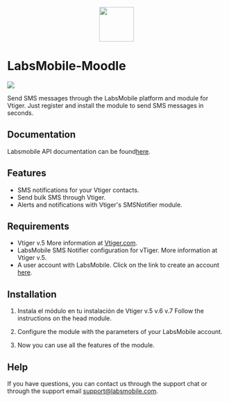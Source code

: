 <p align="center">
  <img src="https://avatars.githubusercontent.com/u/152215067?s=200&v=4" height="80">
</p>

# LabsMobile-Moodle

![](https://img.shields.io/badge/version-1.0.1-blue.svg)
 
Send SMS messages through the LabsMobile platform and module for Vtiger. Just register and install the module to send SMS messages in seconds.

## Documentation

Labsmobile API documentation can be found[here][apidocs].

## Features
  - SMS notifications for your Vtiger contacts.
  - Send bulk SMS through Vtiger.
  - Alerts and notifications with Vtiger's SMSNotifier module.

## Requirements

- Vtiger v.5 More information at [Vtiger.com][vtiger].
- LabsMobile SMS Notifier configuration for vTiger. More information at Vtiger v.5.
- A user account with LabsMobile. Click on the link to create an account [here][signUp].

## Installation

1. Instala el módulo en tu instalación de Vtiger v.5 v.6 v.7 Follow the instructions on the head module.

2. Configure the module with the parameters of your LabsMobile account.

3. Now you can use all the features of the module.

## Help

If you have questions, you can contact us through the support chat or through the support email support@labsmobile.com.

[apidocs]: https://apidocs.labsmobile.com/
[signUp]: https://www.labsmobile.com/en/signup
[vtiger]: https://www.vtiger.com/